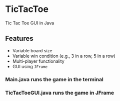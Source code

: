 # TicTacToe

Tic Tac Toe GUI in Java

## Features
- Variable board size
- Variable win condition (e.g., 3 in a row, 5 in a row)
- Multi-player functionality
- GUI using `JFrame`

### Main.java runs the game in the terminal
### TicTacToeGUI.java runs the game in JFrame 
